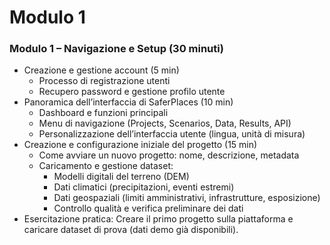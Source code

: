 # Modulo 1

### Modulo 1 – Navigazione e Setup (30 minuti)

* Creazione e gestione account (5 min)
  * Processo di registrazione utenti
  * Recupero password e gestione profilo utente
* Panoramica dell’interfaccia di SaferPlaces (10 min)
  * Dashboard e funzioni principali
  * Menu di navigazione (Projects, Scenarios, Data, Results, API)
  * Personalizzazione dell’interfaccia utente (lingua, unità di misura)
* Creazione e configurazione iniziale del progetto (15 min)
  * Come avviare un nuovo progetto: nome, descrizione, metadata
  * Caricamento e gestione dataset:
    * Modelli digitali del terreno (DEM)
    * Dati climatici (precipitazioni, eventi estremi)
    * Dati geospaziali (limiti amministrativi, infrastrutture, esposizione)
    * Controllo qualità e verifica preliminare dei dati
* Esercitazione pratica: Creare il primo progetto sulla piattaforma e caricare dataset di prova (dati demo già disponibili).
